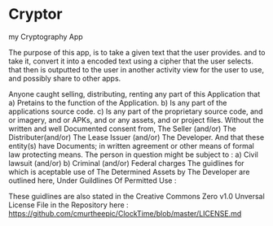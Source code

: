 # Cryptor
my Cryptography App

The purpose of this app, is to take a given text that the user provides. and to take it, convert it into a encoded text using a cipher that the user selects. that then is outputted to the user in another activity view for the user to use, and possibly share to other apps.

Anyone caught selling, distributing, renting any part of this Application that 
     a) Pretains to the function of the Application.
     b) Is any part of the applications source code.
     c) Is any part of the proprietary source code, and or imagery, and or APKs, and or any assets, and or project files.
Without the written and well Documented consent from, The Seller (and/or) The Distributer(and/or) The Lease Issuer (and/or)
The Developer. And that these entity(s) have Documents; in written agreement or other means of formal law protecting means. The
person in question might be subject to : 
     a) Civil lawsuit
     (and/or)
     b) Criminal (and/or) Federal charges
The guidlines for which is aceptable use of The Determined Assets by The Developer are outlined here, 
Under Guildlines Of Permitted Use : 

These guidlines are also stated in the Creative Commons Zero v1.0 Unversal License File in the Repository here : 
https://github.com/cmurtheepic/ClockTime/blob/master/LICENSE.md
